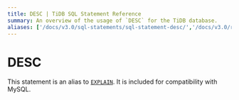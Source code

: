 ```yaml
---
title: DESC | TiDB SQL Statement Reference
summary: An overview of the usage of `DESC` for the TiDB database.
aliases: ['/docs/v3.0/sql-statements/sql-statement-desc/','/docs/v3.0/reference/sql/statements/desc/']
---
```


# DESC

This statement is an alias to [`EXPLAIN`](/sql-statements/sql-statement-explain.md). It is included for compatibility with MySQL.
